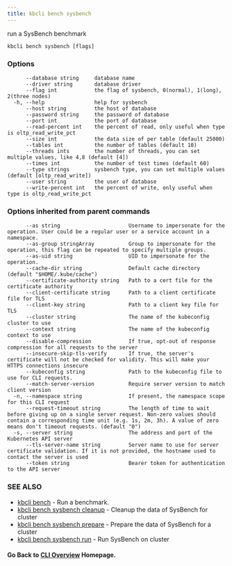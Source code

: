 ```yaml
---
title: kbcli bench sysbench
---
```


run a SysBench benchmark

```
kbcli bench sysbench [flags]
```

### Options

```
      --database string     database name
      --driver string       database driver
      --flag int            the flag of sysbench, 0(normal), 1(long), 2(three nodes)
  -h, --help                help for sysbench
      --host string         the host of database
      --password string     the password of database
      --port int            the port of database
      --read-percent int    the percent of read, only useful when type is oltp_read_write_pct
      --size int            the data size of per table (default 25000)
      --tables int          the number of tables (default 10)
      --threads ints        the number of threads, you can set multiple values, like 4,8 (default [4])
      --times int           the number of test times (default 60)
      --type strings        sysbench type, you can set multiple values (default [oltp_read_write])
      --user string         the user of database
      --write-percent int   the percent of write, only useful when type is oltp_read_write_pct
```

### Options inherited from parent commands

```
      --as string                      Username to impersonate for the operation. User could be a regular user or a service account in a namespace.
      --as-group stringArray           Group to impersonate for the operation, this flag can be repeated to specify multiple groups.
      --as-uid string                  UID to impersonate for the operation.
      --cache-dir string               Default cache directory (default "$HOME/.kube/cache")
      --certificate-authority string   Path to a cert file for the certificate authority
      --client-certificate string      Path to a client certificate file for TLS
      --client-key string              Path to a client key file for TLS
      --cluster string                 The name of the kubeconfig cluster to use
      --context string                 The name of the kubeconfig context to use
      --disable-compression            If true, opt-out of response compression for all requests to the server
      --insecure-skip-tls-verify       If true, the server's certificate will not be checked for validity. This will make your HTTPS connections insecure
      --kubeconfig string              Path to the kubeconfig file to use for CLI requests.
      --match-server-version           Require server version to match client version
  -n, --namespace string               If present, the namespace scope for this CLI request
      --request-timeout string         The length of time to wait before giving up on a single server request. Non-zero values should contain a corresponding time unit (e.g. 1s, 2m, 3h). A value of zero means don't timeout requests. (default "0")
  -s, --server string                  The address and port of the Kubernetes API server
      --tls-server-name string         Server name to use for server certificate validation. If it is not provided, the hostname used to contact the server is used
      --token string                   Bearer token for authentication to the API server
```

### SEE ALSO

* [kbcli bench](kbcli_bench.md)	 - Run a benchmark.
* [kbcli bench sysbench cleanup](kbcli_bench_sysbench_cleanup.md)	 - Cleanup the data of SysBench for cluster
* [kbcli bench sysbench prepare](kbcli_bench_sysbench_prepare.md)	 - Prepare the data of SysBench for a cluster
* [kbcli bench sysbench run](kbcli_bench_sysbench_run.md)	 - Run  SysBench on cluster

#### Go Back to [CLI Overview](cli.md) Homepage.

